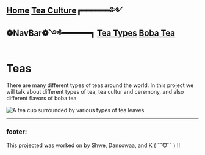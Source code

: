 [Home](https://github.com/319SoftDev/wiki-project-group-wya_dansowaa/edit/main/README.md)      [Tea Culture](https://github.com/319SoftDev/wiki-project-group-wya_dansowaa/blob/main/Tea-Culture/what-is-tea-culture.md)┏━━━━━━༻❁**NavBar**❁༺━━━━━━┓ [Tea Types](https://github.com/319SoftDev/wiki-project-group-wya_dansowaa/blob/main/Tea-Types/tea%20types.md) [Boba Tea](https://github.com/319SoftDev/wiki-project-group-wya_dansowaa/blob/main/tea/top-three-boba/ClassicBlackMilk.md)
----

# Teas
There are many different types of teas around the world. In this project we will talk about different types of tea, tea cultur and ceremony, and also different flavors of boba tea


![A tea cup surrounded by various types of tea leaves](https://d3i6fh83elv35t.cloudfront.net/static/2024/01/GettyImages-157418534-e1706305324274-1024x614.jpg)

---- 

### footer:
This projected was worked on by Shwe, Dansowaa, and K 
( ˶ˆᗜˆ˵ ) !!
